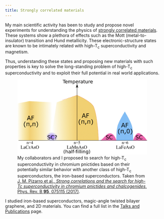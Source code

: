 ```yaml
---
title: Strongly correlated materials
---
```


My main scientific activity has been to study and propose novel experiments for understanding the physics of 
<a href="https://en.wikipedia.org/wiki/Strongly_correlated_material">strongly correlated materials</a>. These 
systems show a plethora of effects such as the Mott (metal-to-insulator) transition and Hund metallicity. These 
electronic-structure states are known to be intimately related with high-T<sub>c</sub> superconductivity and magnetism.

Thus, understanding these states and proposing new materials with such properties is key to solve 
the long-standing problem of high-T<sub>c</sub> superconductivity and to exploit their full potential in
real world applications.

<figure>
    <div class="img-container">
        <img src="assets/images/chromiumdiagram.png" alt="Chromium pnictides phase diagram.">
        <figcaption>
            My collaborators and I proposed to search for high-T<sub>c</sub> superconductivity in chromium pnictides 
            based on their potentially similar behavior with another class of high-T<sub>c</sub> superconductors, the
            iron-based superconductors. Taken from <a href="https://doi.org/10.1103/PhysRevB.95.075115">J. M. Pizarro et al., <i>Strong correlations and the search for high-Tc superconductivity in chromium pnictides and chalcogenides</i>, Phys. Rev. B <b>95</b>, 075115 (2017)</a>.
        </figcaption>
    </div>
</figure>

I studied iron-based superconductors, magic-angle twisted bilayer graphene, and 2D materials. You can find a full
list in the <a href="talks_publications.html">Talks and Publications</a> page.
